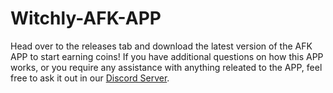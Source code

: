 # Witchly-AFK-APP

Head over to the releases tab and download the latest version of the AFK APP to start earning coins!
If you have additional questions on how this APP works, or you require any assistance with anything releated to the APP, feel free to ask it out in our [Discord Server](https://discord.witchly.com).